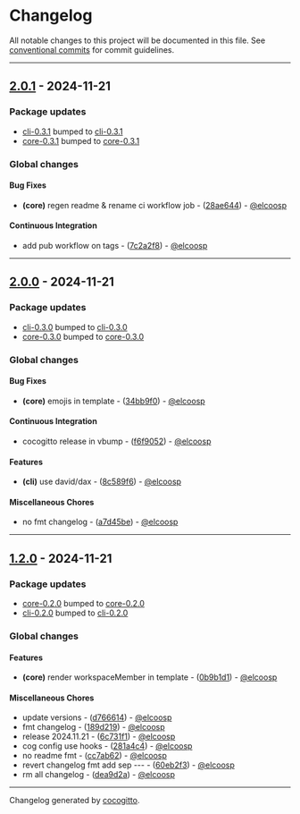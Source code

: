 # Changelog
All notable changes to this project will be documented in this file. See [conventional commits](https://www.conventionalcommits.org/) for commit guidelines.

- - -
## [2.0.1](https://github.com/elcoosp/readma/compare/28ae6446edf72d86b6ef6d935d746dba23248487..2.0.1) - 2024-11-21
### Package updates
- [cli-0.3.1](cli) bumped to [cli-0.3.1](https://github.com/elcoosp/readma/compare/cli-0.3.0..cli-0.3.1)
- [core-0.3.1](core) bumped to [core-0.3.1](https://github.com/elcoosp/readma/compare/core-0.3.0..core-0.3.1)
### Global changes
#### Bug Fixes
- **(core)** regen readme & rename ci workflow job - ([28ae644](https://github.com/elcoosp/readma/commit/28ae6446edf72d86b6ef6d935d746dba23248487)) - [@elcoosp](https://github.com/elcoosp)
#### Continuous Integration
- add pub workflow on tags - ([7c2a2f8](https://github.com/elcoosp/readma/commit/7c2a2f89549e2076a9ef12979820138cb2bf9ba0)) - [@elcoosp](https://github.com/elcoosp)

- - -

## [2.0.0](https://github.com/elcoosp/readma/compare/8c589f64b5c8cf3d6981989bfe6e86dfba826c98..2.0.0) - 2024-11-21
### Package updates
- [cli-0.3.0](cli) bumped to [cli-0.3.0](https://github.com/elcoosp/readma/compare/cli-0.2.0..cli-0.3.0)
- [core-0.3.0](core) bumped to [core-0.3.0](https://github.com/elcoosp/readma/compare/core-0.2.0..core-0.3.0)
### Global changes
#### Bug Fixes
- **(core)** emojis in template - ([34bb9f0](https://github.com/elcoosp/readma/commit/34bb9f0d5a5aa95c63a67fb9b5587372ae132823)) - [@elcoosp](https://github.com/elcoosp)
#### Continuous Integration
- cocogitto release in vbump - ([f6f9052](https://github.com/elcoosp/readma/commit/f6f9052e56c3eb2224c0270d11c82d968a69e570)) - [@elcoosp](https://github.com/elcoosp)
#### Features
- **(cli)** use david/dax - ([8c589f6](https://github.com/elcoosp/readma/commit/8c589f64b5c8cf3d6981989bfe6e86dfba826c98)) - [@elcoosp](https://github.com/elcoosp)
#### Miscellaneous Chores
- no fmt changelog - ([a7d45be](https://github.com/elcoosp/readma/commit/a7d45be509210dc2629f67c0bdbf6adc7303080f)) - [@elcoosp](https://github.com/elcoosp)

- - -

## [1.2.0](https://github.com/elcoosp/readma/compare/dea9d2a66e86788c1b8d069c74c2133dfd7fa9a7..1.2.0) - 2024-11-21
### Package updates
- [core-0.2.0](core) bumped to [core-0.2.0](https://github.com/elcoosp/readma/compare/core-0.1.0..core-0.2.0)
- [cli-0.2.0](cli) bumped to [cli-0.2.0](https://github.com/elcoosp/readma/compare/cli-0.1.0..cli-0.2.0)
### Global changes
#### Features
- **(core)** render workspaceMember in template - ([0b9b1d1](https://github.com/elcoosp/readma/commit/0b9b1d1621f80fd09c402f5325dbb9494b8ffc20)) - [@elcoosp](https://github.com/elcoosp)
#### Miscellaneous Chores
- update versions - ([d766614](https://github.com/elcoosp/readma/commit/d766614c1bc161c3978dce95a73ed754ed7d12a1)) - [@elcoosp](https://github.com/elcoosp)
- fmt changelog - ([189d219](https://github.com/elcoosp/readma/commit/189d219488ac22b0d21afcdb391c03fd8f032fdb)) - [@elcoosp](https://github.com/elcoosp)
- release 2024.11.21 - ([6c731f1](https://github.com/elcoosp/readma/commit/6c731f1e2f51f57017e6e01fc19110d18f38b286)) - [@elcoosp](https://github.com/elcoosp)
- cog config use hooks - ([281a4c4](https://github.com/elcoosp/readma/commit/281a4c4e0947212c2e84f00d18a47f49d2f473c9)) - [@elcoosp](https://github.com/elcoosp)
- no readme fmt - ([cc7ab62](https://github.com/elcoosp/readma/commit/cc7ab6210d8738900d37898aae26be5042078167)) - [@elcoosp](https://github.com/elcoosp)
- revert changelog fmt add sep --- - ([60eb2f3](https://github.com/elcoosp/readma/commit/60eb2f3b9e76764b211118de2398c5675558c655)) - [@elcoosp](https://github.com/elcoosp)
- rm all changelog - ([dea9d2a](https://github.com/elcoosp/readma/commit/dea9d2a66e86788c1b8d069c74c2133dfd7fa9a7)) - [@elcoosp](https://github.com/elcoosp)

- - -

Changelog generated by [cocogitto](https://github.com/cocogitto/cocogitto).